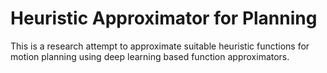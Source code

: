 # Heuristic Approximator for Planning

This is a research attempt to approximate suitable heuristic functions for motion planning using deep learning based function approximators.

